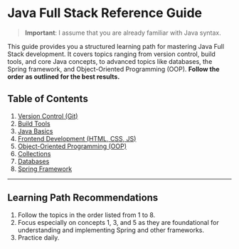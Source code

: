 # Java Full Stack Reference Guide

> **Important**: I assume that you are already familiar with Java syntax.

This guide provides you a structured learning path for mastering Java Full Stack development. It covers topics ranging from version control, build tools, and core Java concepts, to advanced topics like databases, the Spring framework, and Object-Oriented Programming (OOP). **Follow the order as outlined for the best results.**

## Table of Contents

1. [Version Control (Git)](Java-Full-Stack-Reference/1.%20Version%20Control%20(Git)/)
2. [Build Tools](Java-Full-Stack-Reference/2.%20Build%20Tools/)
3. [Java Basics](Java-Full-Stack-Reference/3.%20Java%20Basics/)
4. [Frontend Development (HTML, CSS, JS)](Java-Full-Stack-Reference/4.%20Frontend%20Development%20(HTML,%20CSS,%20JS)/)
5. [Object-Oriented Programming (OOP)](Java-Full-Stack-Reference/5.%20Object-Oriented%20Programming%20(OOP)/)
6. [Collections](Java-Full-Stack-Reference/6.%20Collections/)
7. [Databases](Java-Full-Stack-Reference/7.%20Databases/)
8. [Spring Framework](Java-Full-Stack-Reference/8.%20Spring%20Framework/)

---

## Learning Path Recommendations

1. Follow the topics in the order listed from 1 to 8.
2. Focus especially on concepts 1, 3, and 5 as they are foundational for understanding and implementing Spring and other frameworks.
3. Practice daily.
